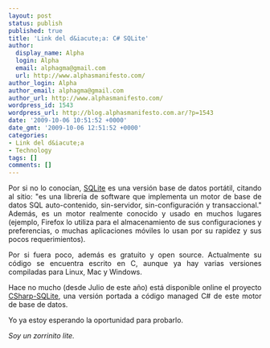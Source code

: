 ```yaml
---
layout: post
status: publish
published: true
title: 'Link del d&iacute;a: C# SQLite'
author:
  display_name: Alpha
  login: Alpha
  email: alphagma@gmail.com
  url: http://www.alphasmanifesto.com/
author_login: Alpha
author_email: alphagma@gmail.com
author_url: http://www.alphasmanifesto.com/
wordpress_id: 1543
wordpress_url: http://blog.alphasmanifesto.com.ar/?p=1543
date: '2009-10-06 10:51:52 +0000'
date_gmt: '2009-10-06 12:51:52 +0000'
categories:
- Link del d&iacute;a
- Technology
tags: []
comments: []
---
```

<p style="text-align: justify;">Por si no lo conoc&iacute;an, <a href="http://www.sqlite.org/">SQLite</a> es una versi&oacute;n base de datos port&aacute;til, citando al sitio: "es una librer&iacute;a de software que implementa un motor de base de datos SQL auto-contenido, sin-servidor, sin-configuraci&oacute;n y transaccional." Adem&aacute;s, es un motor realmente conocido y usado en muchos lugares (ejemplo, Firefox lo utiliza para el almacenamiento de sus configuraciones y preferencias, o muchas aplicaciones m&oacute;viles lo usan por su rapidez y sus pocos requerimientos).</p>
<p style="text-align: justify;">Por si fuera poco, adem&aacute;s es gratuito y open source. Actualmente su c&oacute;digo se encuentra escrito en C, aunque ya hay varias versiones compiladas para Linux, Mac y Windows.</p>
<p style="text-align: justify;">Hace no mucho (desde Julio de este a&ntilde;o) est&aacute; disponible online el proyecto <a href="http://code.google.com/p/csharp-sqlite/">CSharp-SQLite</a>, una versi&oacute;n portada a c&oacute;digo managed C# de este motor de base de datos.</p>
<p style="text-align: justify;">Yo ya estoy esperando la oportunidad para probarlo.</p>
<p style="text-align: justify;"><em>Soy un zorrinito lite.</em></p>
